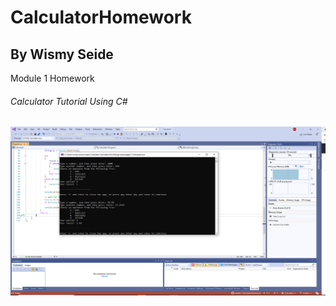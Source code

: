 # CalculatorHomework
## By Wismy Seide

Module 1 Homework

###### Calculator Tutorial Using C#

![GitHub Logo](/Capture.PNG)
